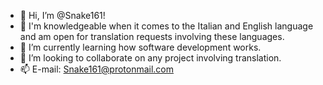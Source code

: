 - 👋 Hi, I’m @Snake161!
- 👀 I'm knowledgeable when it comes to the Italian and English language and am open for translation requests involving these languages.
- 🌱 I’m currently learning how software development works.
- 💞️ I’m looking to collaborate on any project involving translation.
- 📫 E-mail: Snake161@protonmail.com

<!---
Snake161/Snake161 is a ✨ special ✨ repository because its `README.md` (this file) appears on your GitHub profile.
You can click the Preview link to take a look at your changes.
--->
